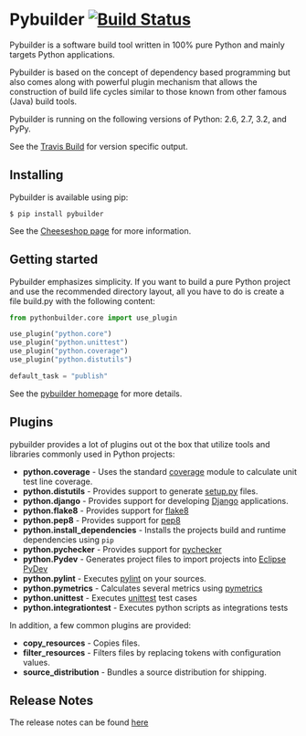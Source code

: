 Pybuilder [![Build Status](https://secure.travis-ci.org/pybuilder/pybuilder.png?branch=master)](http://travis-ci.org/pybuilder/pybuilder)
=========

Pybuilder is a software build tool written in 100% pure Python and mainly 
targets Python applications.

Pybuilder is based on the concept of dependency based programming but also comes
along with powerful plugin mechanism that allows the construction of build life
cycles similar to those known from other famous (Java) build tools.

Pybuilder is running on the following versions of Python: 2.6, 2.7, 3.2, and PyPy.

See the [Travis Build](http://travis-ci.org/#!/pybuilder/pybuilder) for version specific output.

## Installing

Pybuilder is available using pip:

    $ pip install pybuilder

See the [Cheeseshop page](http://pypi.python.org/pypi/pybuilder/) for more
information.

## Getting started

Pybuilder emphasizes simplicity. If you want to build a pure Python project and
use the recommended directory layout, all you have to do is create a file 
build.py with the following content:

```python
from pythonbuilder.core import use_plugin

use_plugin("python.core")
use_plugin("python.unittest")
use_plugin("python.coverage")
use_plugin("python.distutils")

default_task = "publish"
```

See the [pybuilder homepage](http://pybuilder.github.com/) for more details.

## Plugins

pybuilder provides a lot of plugins out ot the box that utilize tools and libraries commonly used in Python projects:

* **python.coverage** - Uses the standard [coverage](http://pypi.python.org/pypi/coverage/) module to calculate unit test line coverage.
* **python.distutils** - Provides support to generate [setup.py](http://pypi.python.org/pypi/setuptools) files.
* **python.django** - Provides support for developing [Django](https://www.djangoproject.com/) applications.
* **python.flake8** - Provides support for [flake8](http://pypi.python.org/pypi/flake8/)
* **python.pep8** - Provides support for [pep8](http://pypi.python.org/pypi/pep8)
* **python.install_dependencies** - Installs the projects build and runtime dependencies using `pip`
* **python.pychecker** - Provides support for [pychecker](http://pychecker.sourceforge.net/)
* **python.Pydev** - Generates project files to import projects into [Eclipse PyDev](http://pydev.org/)
* **python.pylint** - Executes [pylint](http://www.logilab.org/857/) on your sources.
* **python.pymetrics** - Calculates several metrics using [pymetrics](http://sourceforge.net/projects/pymetrics/)
* **python.unittest** - Executes [unittest](http://docs.python.org/library/unittest.html) test cases
* **python.integrationtest** - Executes python scripts as integrations tests

In addition, a few common plugins are provided:

* **copy_resources** - Copies files.
* **filter_resources** - Filters files by replacing tokens with configuration values.
* **source_distribution** - Bundles a source distribution for shipping.

## Release Notes

The release notes can be found [here](http://pybuilder.github.com/releasenotes/)
